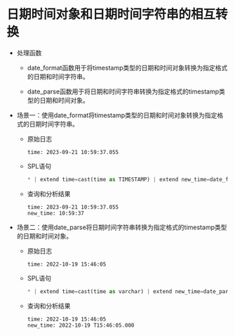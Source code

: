 # 日期时间对象和日期时间字符串的相互转换

* 处理函数

  * date_format函数用于将timestamp类型的日期和时间对象转换为指定格式的日期和时间字符串。

  * date_parse函数用于将日期和时间字符串转换为指定格式的timestamp类型的日期和时间对象。


* 场景一：使用date_format将timestamp类型的日期和时间对象转换为指定格式的日期时间字符串。

  * 原始日志

      ```
      time: 2023-09-21 10:59:37.055
      ```


  * SPL语句

      ```python
      * | extend time=cast(time as TIMESTAMP) | extend new_time=date_format(time, '%H:%i:%s')
      ```


  * 查询和分析结果

      ```
      time: 2023-09-21 10:59:37.055
      new_time: 10:59:37
      ```
* 场景二：使用date_parse将日期时间字符串转换为指定格式的timestamp类型的日期和时间对象。

  * 原始日志

      ```
      time: 2022-10-19 15:46:05
      ```


  * SPL语句

      ```python
      * | extend time=cast(time as varchar) | extend new_time=date_parse(time, '%Y-%m-%d %H:%i:%s')
      ```


  * 查询和分析结果

      ```
      time: 2022-10-19 15:46:05
      new_time: 2022-10-19 T15:46:05.000
      ```

